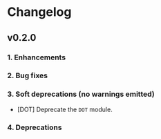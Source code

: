 # Changelog

## v0.2.0

### 1. Enhancements

### 2. Bug fixes

### 3. Soft deprecations (no warnings emitted)

  * [DOT] Deprecate the `DOT` module.

### 4. Deprecations
